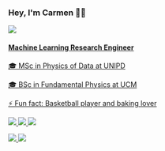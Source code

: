 ### Hey, I'm Carmen 👋🏻

<a href="https://www.linkedin.com/in/carmen-martin-turrero/">
    <img src="https://img.shields.io/badge/linkedin-%230077B5.svg?&style=for-the-badge&logo=linkedin&logoColor=white" />

#### Machine Learning Research Engineer

🎓 MSc in Physics of Data at UNIPD
    
🎓 BSc in Fundamental Physics at UCM

⚡ Fun fact: Basketball player and baking lover



  


<img src="https://img.shields.io/badge/Python-FFD43B?style=for-the-badge&logo=python&logoColor=blue" />
<img src="https://img.shields.io/badge/TensorFlow-FF6F00?style=for-the-badge&logo=TensorFlow&logoColor=white" />
<img src = "https://img.shields.io/badge/PyTorch-EE4C2C?style=for-the-badge&logo=pytorch&logoColor=white" />
</p>
<img src="https://img.shields.io/badge/MySQL-005C84?style=for-the-badge&logo=mysql&logoColor=white">
<img src="https://img.shields.io/badge/R-276DC3?style=for-the-badge&logo=r&logoColor=white" />
